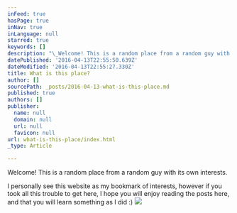 ```yaml
---
inFeed: true
hasPage: true
inNav: true
inLanguage: null
starred: true
keywords: []
description: "\_Welcome! This is a random place from a random guy with random interests."
datePublished: '2016-04-13T22:55:50.639Z'
dateModified: '2016-04-13T22:55:27.330Z'
title: What is this place?
author: []
sourcePath: _posts/2016-04-13-what-is-this-place.md
published: true
authors: []
publisher:
  name: null
  domain: null
  url: null
  favicon: null
url: what-is-this-place/index.html
_type: Article

---
```

Welcome! This is a random place from a random guy with its own interests.

I personally see this website as my bookmark of interests, however if you took all this trouble to get here, I hope you will enjoy reading the posts here, and that you will learn something as I did :)
![](https://the-grid-user-content.s3-us-west-2.amazonaws.com/3fb8fe0c-5afd-4cf4-9629-04bfff22b85a.jpg)